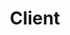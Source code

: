 ---
weight: 500
title: "Client"
description: "Documentation about the Godot based game client"
icon: computer
draft: false
images: []
---